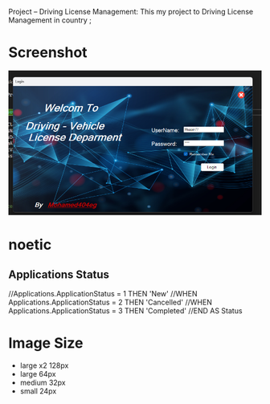 Project – Driving License Management:
This my project to Driving License Management in country ;

# Screenshot

![Screenshot](Media/Screenshot.png)

# noetic

## Applications Status

//Applications.ApplicationStatus = 1 THEN 'New'
//WHEN Applications.ApplicationStatus = 2 THEN 'Cancelled'
//WHEN Applications.ApplicationStatus = 3 THEN 'Completed'
//END AS Status

# Image Size

- large x2 128px
- large 64px
- medium 32px
- small 24px
